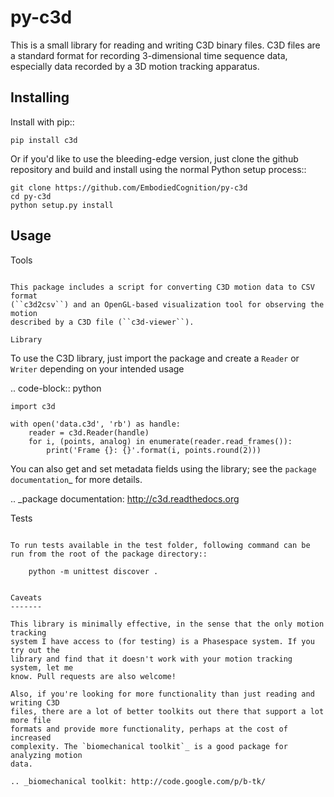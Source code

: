 py-c3d
======

This is a small library for reading and writing C3D binary files. C3D files are
a standard format for recording 3-dimensional time sequence data, especially
data recorded by a 3D motion tracking apparatus.

Installing
----------

Install with pip::

    pip install c3d

Or if you'd like to use the bleeding-edge version, just clone the github
repository and build and install using the normal Python setup process::

    git clone https://github.com/EmbodiedCognition/py-c3d
    cd py-c3d
    python setup.py install

Usage
-----

Tools
~~~~~

This package includes a script for converting C3D motion data to CSV format
(``c3d2csv``) and an OpenGL-based visualization tool for observing the motion
described by a C3D file (``c3d-viewer``).

Library
~~~~~~~

To use the C3D library, just import the package and create a ``Reader`` or
``Writer`` depending on your intended usage

.. code-block:: python

    import c3d

    with open('data.c3d', 'rb') as handle:
        reader = c3d.Reader(handle)
        for i, (points, analog) in enumerate(reader.read_frames()):
            print('Frame {}: {}'.format(i, points.round(2)))

You can also get and set metadata fields using the library; see the `package
documentation`_ for more details.

.. _package documentation: http://c3d.readthedocs.org

Tests
~~~~~

To run tests available in the test folder, following command can be run from the root of the package directory::

    python -m unittest discover .


Caveats
-------

This library is minimally effective, in the sense that the only motion tracking
system I have access to (for testing) is a Phasespace system. If you try out the
library and find that it doesn't work with your motion tracking system, let me
know. Pull requests are also welcome!

Also, if you're looking for more functionality than just reading and writing C3D
files, there are a lot of better toolkits out there that support a lot more file
formats and provide more functionality, perhaps at the cost of increased
complexity. The `biomechanical toolkit`_ is a good package for analyzing motion
data.

.. _biomechanical toolkit: http://code.google.com/p/b-tk/
